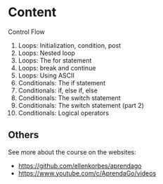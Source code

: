 # Content

Control Flow

1. Loops: Initialization, condition, post
2. Loops: Nested loop
3. Loops: The for statement
4. Loops: break and continue
5. Loops: Using ASCII
6. Conditionals: The if statement
7. Conditionals: if, else if, else
8. Conditionals: The switch statement
9. Conditionals: The switch statement (part 2)
10. Conditionals: Logical operators

## Others

See more about the course on the websites:

- https://github.com/ellenkorbes/aprendago
- https://www.youtube.com/c/AprendaGo/videos
